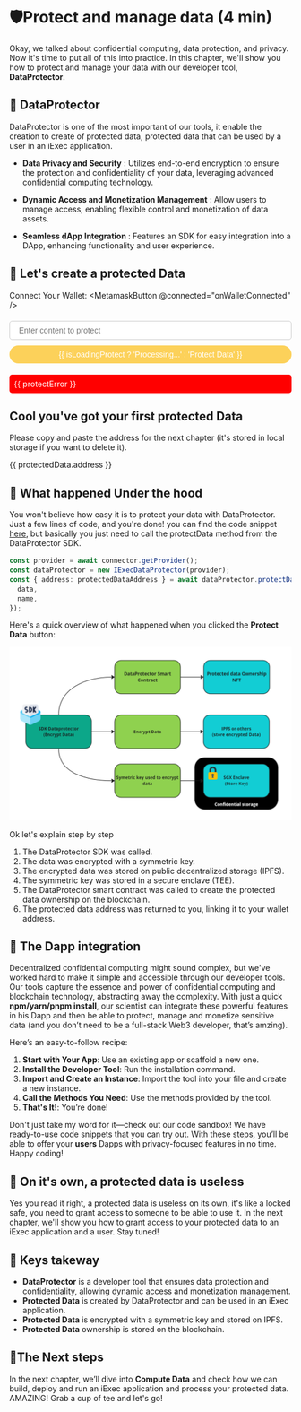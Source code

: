 # 🛡️Protect and manage data (4 min)

Okay, we talked about confidential computing, data protection, and privacy. Now
it's time to put all of this into practice. In this chapter, we'll show you how
to protect and manage your data with our developer tool, **DataProtector**.

## 🧩 DataProtector

DataProtector is one of the most important of our tools, it enable the creation
to create of protected data, protected data that can be used by a user in an
iExec application.

- **Data Privacy and Security** : Utilizes end-to-end encryption to ensure the
  protection and confidentiality of your data, leveraging advanced confidential
  computing technology.

- **Dynamic Access and Monetization Management** : Allow users to manage access,
  enabling flexible control and monetization of data assets.

- **Seamless dApp Integration** : Features an SDK for easy integration into a
  DApp, enhancing functionality and user experience.

## 🧩 Let's create a protected Data

<script setup>
import { ref, watch } from 'vue';
import { IExecDataProtectorCore } from '@iexec/dataprotector';
import MetamaskButton from '../../components/MetamaskButton.vue';

const web3Provider = ref(null);
const isWalletConnected = ref(false);
const protectedData = ref(localStorage.getItem('protectedDataAddress') ? { address: localStorage.getItem('protectedDataAddress') } : null);
const authorizedApp = ref('');
const contentToProtect = ref('');
const isLoadingProtect = ref(false);
const isLoadingGrant = ref(false);
const protectError = ref(null);
const grantError = ref(null);

const onWalletConnected = (provider) => {
  web3Provider.value = provider;
  isWalletConnected.value = true;
};

const protectData = async () => {
  try {
    if (!web3Provider.value) throw new Error('Wallet not connected');
    if (!contentToProtect.value) throw new Error('Content is empty');
    isLoadingProtect.value = true;
    protectError.value = null;
    const dataProtectorCore = new IExecDataProtectorCore(web3Provider.value,{
    iexecOptions: {
      smsURL: "https://sms.scone-debug.v8-bellecour.iex.ec",
    },
  });
    protectedData.value = await dataProtectorCore.protectData({
      data: {
        email: contentToProtect.value,  
      },
      name: 'helloWorld',
    });
  } catch (error) {
    protectError.value = error.message;
    console.error('Error protecting data:', error);
  } finally {
    isLoadingProtect.value = false;
  }
};

// Watch the protectedData and save the address to local storage
watch(protectedData, (newValue) => {
  if (newValue) {
    localStorage.setItem('protectedDataAddress', newValue.address);
  }
});

</script>

Connect Your Wallet: <MetamaskButton @connected="onWalletConnected" />

<div class="form-container">
  <input v-model="contentToProtect" placeholder="Enter content to protect" />
  <button @click="protectData" :disabled="!isWalletConnected || isLoadingProtect">
    {{ isLoadingProtect ? 'Processing...' : 'Protect Data' }}
  </button>
  <div v-if="protectError" class="error">{{ protectError }}</div>
</div>

<div v-if="protectedData">
  <h2>Cool you've got your first protected Data</h2>
  <p>Please copy and paste the address for the next chapter (it's stored in local storage if you want to delete it).</p>
  <p>{{ protectedData.address }}</p>
</div>

<style scoped>
button {
  background-color: #fcd15a;
  color: white;
  padding: 8px 16px;
  font-size: 14px;
  border: none;
  border-radius: 20px;
  cursor: pointer;
}

button:hover {
  background-color: #e3b94d;
}

button:disabled {
  background-color: #888;
  cursor: not-allowed;
}

.form-container {
  margin-top: 20px;
  display: flex;
  flex-direction: column;
  gap: 10px;
}

input {
  padding: 8px 16px;
  font-size: 14px;
  border: 1px solid #ccc;
  border-radius: 5px;
  outline: none;
}

input:focus {
  border-color: #fcd15a;
}

.error {
  color: white;
  background-color: red;
  padding: 8px;
  margin-top: 10px;
  border-radius: 5px;
}
</style>

## 🧩 What happened Under the hood

You won't believe how easy it is to protect your data with DataProtector. Just a
few lines of code, and you're done! you can find the code snippet
[here](https://codesandbox.io/p/github/iExecBlockchainComputing/dataprotector-sandbox/main?file=%2Fsrc%2Fmain.tsx%3A18%2C7&preventWorkspaceRedirect=true),
but basically you just need to call the protectData method from the
DataProtector SDK.

```typescript
const provider = await connector.getProvider();
const dataProtector = new IExecDataProtector(provider);
const { address: protectedDataAddress } = await dataProtector.protectData({
  data,
  name,
});
```

Here's a quick overview of what happened when you clicked the **Protect Data**
button:

![alt text](/assets/hello-world/dataprotector.png)

Ok let's explain step by step

1. The DataProtector SDK was called.
2. The data was encrypted with a symmetric key.
3. The encrypted data was stored on public decentralized storage (IPFS).
4. The symmetric key was stored in a secure enclave (TEE).
5. The DataProtector smart contract was called to create the protected data
   ownership on the blockchain.
6. The protected data address was returned to you, linking it to your wallet
   address.

## 🧩 The Dapp integration

Decentralized confidential computing might sound complex, but we've worked hard
to make it simple and accessible through our developer tools. Our tools capture
the essence and power of confidential computing and blockchain technology,
abstracting away the complexity. With just a quick **npm/yarn/pnpm install**,
our scientist can integrate these powerful features in his Dapp and then be able
to protect, manage and monetize sensitive data (and you don’t need to be a
full-stack Web3 developer, that’s amzing).

Here’s an easy-to-follow recipe:

1. **Start with Your App**: Use an existing app or scaffold a new one.
2. **Install the Developer Tool**: Run the installation command.
3. **Import and Create an Instance**: Import the tool into your file and create
   a new instance.
4. **Call the Methods You Need**: Use the methods provided by the tool.
5. **That's It!**: You’re done!

Don't just take my word for it—check out our code sandbox! We have ready-to-use
code snippets that you can try out. With these steps, you’ll be able to offer
your **users** Dapps with privacy-focused features in no time. Happy coding!

## 🧩 On it's own, a protected data is useless

Yes you read it right, a protected data is useless on its own, it's like a
locked safe, you need to grant access to someone to be able to use it. In the
next chapter, we'll show you how to grant access to your protected data to an
iExec application and a user. Stay tuned!

## 🧩 Keys takeway

- **DataProtector** is a developer tool that ensures data protection and
  confidentiality, allowing dynamic access and monetization management.
- **Protected Data** is created by DataProtector and can be used in an iExec
  application.
- **Protected Data** is encrypted with a symmetric key and stored on IPFS.
- **Protected Data** ownership is stored on the blockchain.

## 💫The Next steps

In the next chapter, we’ll dive into **Compute Data** and check how we can
build, deploy and run an iExec application and process your protected data.
AMAZING! Grab a cup of tee and let's go!
